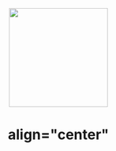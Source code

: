 <div id="header" align="center">
 <img src="https://media.giphy.com/media/VbnUQpnihPSIgIXuZv/giphy.gif" width="200" />
  <h1> align="center"<Hi there I'm Daira Jazmin Espinoza👋 </h1>


### 

<!--
**DairaEspin/DairaEspin** is a ✨ _special_ ✨ repository because its `README.md` (this file) appears on your GitHub profile.

Here are some ideas to get you started:

- 🔭 I’m currently working on ...
- 🌱 I’m currently learning ...
- 👯 I’m looking to collaborate on ...
- 🤔 I’m looking for help with ...
- 💬 Ask me about ...
- 📫 How to reach me: ...
- 😄 Pronouns: ...
- ⚡ Fun fact: ...
-->
